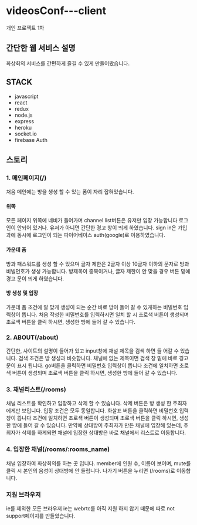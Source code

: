 # videosConf---client
개인 프로젝트 1차

## 간단한 웹 서비스 설명
화상회의 서비스를 간편하게 즐길 수 있게 만들어봤습니다.

## STACK
- javascript
- react
- redux
- node.js
- express
- heroku
- socket.io
- firebase Auth

## 스토리

### 1. 메인페이지(/)
처음 메인에는 방을 생성 할 수 있는 폼이 자리 잡혀있습니다.

#### 위쪽
모든 페이지 위쪽에 네비가 들어가며 
channel list버튼은 유저만 입장 가능합니다 로그인이 안되어 있거나.
유저가 아니면 간단한 경고 창이 띄게 하였습니다.
sign in은 가입과에 동시에 로그인이 되는 파이어베이스 auth(google)로 이용하였습니다.

#### 가운데 폼
방과 패스워드를 생성 할 수 있으며
글자 제한은 2글자 이상 10글자 이하의 문자로 방과 비빌먼호가 생성 가능합니다.
방제목이 중복이거나, 글자 제한이 안 맞을 경우 버튼 밑에 경고 문이 띄게 하였습니다.

#### 방 생성 및 입장
가운데 폼 조건에 알 맞게 생성이 되는 순간 바로 방이 들어 갈 수 있게하는 비빌번호 입력창이 뜹니다.
처음 작성한 비밀번호를 입력하시면 일치 할 시 초로색 버튼이 생성되며 초로색 버튼을 클릭 하시면, 생성한 방에 들어 갈 수 있습니다.

### 2. ABOUT(/about)
간단한, 사이트의 설명이 들어가 있고 input창에 채널 제목을 검색 하면 들 어갈 수 있습니다.
검색 조건은 방 생성과 비슷합니다. 채널에 없는 제목이면 검색 창 밑에 바로 경고문이 표시 됩니다.
go버튼을 클릭하면 비밀번호 입력창이 뜹니다 조건에 일치하면 초로색 버튼이 생성되며 초로색 버튼을 클릭 하시면, 생성한 방에 들어 갈 수 있습니다.


### 3. 채널리스트(/rooms)

채널 리스트를 확인하고 입장하고 삭제 할 수 있습니다.
삭제 버튼은 방 생성 한 주최자에게만 보입니다.
입장 조건은 모두 동일합니다. 화살표 버튼을 클릭하면 비밀번호 입력창이 뜹니다 
조건에 일치하면 초로색 버튼이 생성되며 초로색 버튼을 클릭 하시면, 생성한 방에 들어 갈 수 있습니다.
만약에 상대방이 주최자가 만든 채널에 입장해 있는데, 주최자가 삭제를 하게되면 채널에 입장한 상대방은 바로 채널에서 리스트로 이동합니다.


### 4. 입장한 채널(/rooms/:rooms_name)

채널 입장하여 화상회의를 하는 곳 입니다.
member에 인원 수, 이름이 보이며, mute를 클릭 시 본인의 음성이 상대방에 안 들립니다.
나가기 버튼을 누리면 (/rooms)로 이동합니다.

### 지원 브라우저
ie를 제외한 모든 브라우저 ie는 webrtc를 아직 지원 하지 않기 때문에 따로 not support페이지를 만들었습니다.
